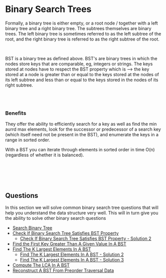 # Binary Search Trees

Formally, a binary tree is either empty, or a root node / together with a left binary tree and a right binary tree. The subtrees themselves are binary trees. The left binary tree is sometimes referred to as the left subtree of the root, and the right binary tree is referred to as the right subtree of the root.

<br>

BST is a binary tree as defined above.  BST's are binary trees in which the nodes store keys that are comparable, eg, integers or strings. The keys stored at nodes have to respect the BST property which is --> the key stored at a node is greater than or equal to the keys stored at the nodes of its left subtree and less than or equal to the keys stored in the nodes of its right subtree.

<br> 


<br>

### Benefits
They offer the ability to efficiently search for a key as well as find the min aurrd max elements, look for the successor or predecessor of a search key (which itself need not be present in the BST), and enumerate the keys in a range in sorted order.

With a BST you can iterate through elements in sorted order in time O(n) (regardless of whether it is balanced).

<br>


<br> <br>

## Questions

In this section we will solve common binary search tree questions that will help you understand the data structure very well. This will in turn give you the ability to solve other binary search questions

* [Search Binary Tree](0_search_bst/search_bst.py)
* [Check If Binary Search Tree Satisfies BST Property](1_check_if_bst_satisfies_bst_property/is_bst.py)
    * [Check If Binary Search Tree Satisfies BST Property - Solution 2](1_check_if_bst_satisfies_bst_property/is_bst_2.py)
* [Find the First Key Greater Than A Given Value In A BST](2_find_first_key_greater_than_a_value_in_bst/find_first_greater_than_k.py)
* [Find The K Largest Elements In A BST](3_k_largest_in_bst/k_largest_1.py)
    * [Find The K Largest Elements In A BST - Solution 2](3_k_largest_in_bst/k_largest_2.py)
    * [Find The K Largest Elements In A BST - Solution 3](3_k_largest_in_bst/k_largest_3.py)
* [Compute The LCA In A BST](3_k_largest_in_bst/k_largest_1.py)
* [Reconstruct A BST From Preorder Traversal Data](5_reconstruct_bst_from_preorder_traversal_data/reconstruct_bst.py)
<!-- * [Reconstruct A BST From Postorder Traversal Data](5.1_reconstruct_bst_from_post_order_traversal_data/reconstruct_bst.py)
* [Reconstruct A BST From Inorder Traversal Data](5.2_reconstruct_bst_from_inorder_traversal_data/reconstruct_bst.py) -->

    